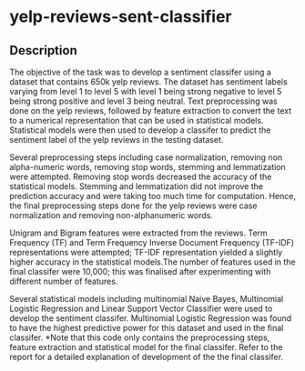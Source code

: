 # yelp-reviews-sent-classifier
## Description
The objective of the task was to develop a sentiment classifer using a dataset that contains 650k yelp reviews. The dataset has sentiment labels varying from level 1 to level 5 with level 1 being strong negative to level 5 being strong positive and level 3 being neutral. Text preprocessing was done on the yelp reviews, followed by feature extraction to convert the text to a numerical representation that can be used in statistical models. Statistical models were then used to develop a classifer to predict the sentiment label of the yelp reviews in the testing dataset.

Several preprocessing steps including case normalization, removing non alpha-numeric words, removing stop words, stemming and lemmatization were attempted. Removing stop words decreased the accuracy of the statistical models. Stemming and lemmatization did not improve the prediction accuracy and were taking too much time for computation. Hence, the final preprocessing steps done for the yelp reviews were case normalization and removing non-alphanumeric words. 

Unigram and Bigram features were extracted from the reviews. Term Frequency (TF) and Term Frequency Inverse Document Frequency (TF-IDF) representations were attempted; TF-IDF representation yielded a slightly higher accuracy in the statistical models.The number of features used in the final classifer were 10,000; this was finalised after experimenting with different number of features.  

Several statistical models including multinomial Naive Bayes, Multinomial Logistic Regression and Linear Support Vector Classifier were used to develop the sentiment classifer. Multinomial Logistic Regression was found to have the highest predictive power for this dataset and used in the final classifer. *Note that this code only contains the preprocessing steps, feature extraction and statistical model for the final classifer. Refer to the report for a detailed explanation of development of the the final classifer. 
